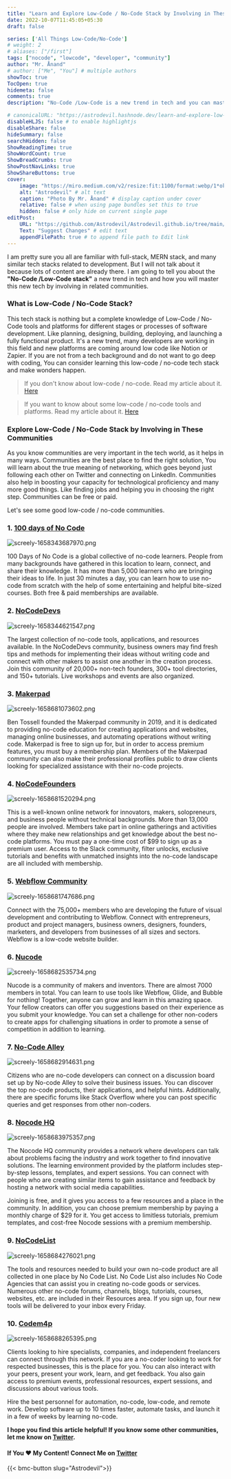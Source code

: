 ```yaml
---
title: "Learn and Explore Low-Code / No-Code Stack by Involving in These Communities"
date: 2022-10-07T11:45:05+05:30
draft: false

series: ['All Things Low-Code/No-Code']
# weight: 2
# aliases: ["/first"]
tags: ["nocode", "lowcode", "developer", "community"]
author: "Mr. Ånand"
# author: ["Me", "You"] # multiple authors
showToc: true
TocOpen: true
hidemeta: false
comments: true
description: "No-Code /Low-Code is a new trend in tech and you can master this new tech by involving in communities."

# canonicalURL: "https://astrodevil.hashnode.dev/learn-and-explore-low-code-no-code-stack-by-involving-in-these-communities"
disableHLJS: false # to enable highlightjs
disableShare: false
hideSummary: false
searchHidden: false
ShowReadingTime: true
ShowWordCount: true
ShowBreadCrumbs: true
ShowPostNavLinks: true
ShowShareButtons: true
cover:
    image: "https://miro.medium.com/v2/resize:fit:1100/format:webp/1*okJgJd6NYD3XY0g5Wb-O9A.png" # image path/url
    alt: "Astrodevil" # alt text
    caption: "Photo By Mr. Ånand" # display caption under cover
    relative: false # when using page bundles set this to true
    hidden: false # only hide on current single page
editPost:
    URL: "https://github.com/Astrodevil/Astrodevil.github.io/tree/main/content"
    Text: "Suggest Changes" # edit text
    appendFilePath: true # to append file path to Edit link
---
```


I am pretty sure you all are familiar with full-stack, MERN stack, and many similar tech stacks related to development. But I will not talk about it because lots of content are already there. I am going to tell you about the **"No-Code /Low-Code stack"** a new trend in tech and how you will master this new tech by involving in related communities.


### What is Low-Code / No-Code Stack?
This tech stack is nothing but a complete knowledge of Low-Code / No-Code tools and platforms for different stages or processes of software development. Like planning, designing, building, deploying, and launching a fully functional product. It's a new trend, many developers are working in this field and new platforms are coming around low code like Notion or Zapier. If you are not from a tech background and do not want to go deep with coding, You can consider learning this low-code / no-code tech stack and make wonders happen.

>If you don't know about low-code / no-code. Read my article about it. [Here](https://blog.flycode.com/say-no-to-coding-introduction-to-low-code-no-code)

>If you want to know about some low-code / no-code tools and platforms. Read my article about it. [Here](https://astrodevil.hashnode.dev/40-no-codelow-code-tools-and-resources-for-developers-in-2022)

### Explore Low-Code / No-Code Stack by Involving in These Communities
As you know communities are very important in the tech world, as it helps in many ways. Communities are the best place to find the right solution, You will learn about the true meaning of networking, which goes beyond just following each other on Twitter and connecting on LinkedIn. Communities also help in boosting your capacity for technological proficiency and many more good things. Like finding jobs and helping you in choosing the right step. Communities can be free or paid.

Let's see some good low-code / no-code communities.

### 1. [100 days of No Code](https://www.100daysofnocode.com/)

![screely-1658343687970.png](https://cdn.hashnode.com/res/hashnode/image/upload/v1658343702106/0ESyvsbwB.png)

100 Days of No Code is a global collective of no-code learners. People from many backgrounds have gathered in this location to learn, connect, and share their knowledge. It has more than 5,000 learners who are bringing their ideas to life. In just 30 minutes a day, you can learn how to use no-code from scratch with the help of some entertaining and helpful bite-sized courses. Both free & paid memberships are available.

### 2. [NoCodeDevs](https://www.nocodedevs.com/)

![screely-1658344621547.png](https://cdn.hashnode.com/res/hashnode/image/upload/v1658344630762/-EGrY86-R.png)

The largest collection of no-code tools, applications, and resources available. In the NoCodeDevs community, business owners may find fresh tips and methods for implementing their ideas without writing code and connect with other makers to assist one another in the creation process. Join this community of 20,000+ non-tech founders, 300+ tool directories, and 150+ tutorials. Live workshops and events are also organized.

### 3. [Makerpad](https://www.makerpad.co/)

![screely-1658681073602.png](https://cdn.hashnode.com/res/hashnode/image/upload/v1658681083559/M8tNPQuIi.png)

Ben Tossell founded the Makerpad community in 2019, and it is dedicated to providing no-code education for creating applications and websites, managing online businesses, and automating operations without writing code. Makerpad is free to sign up for, but in order to access premium features, you must buy a membership plan. Members of the Makerpad community can also make their professional profiles public to draw clients looking for specialized assistance with their no-code projects.

### 4. [NoCodeFounders](https://nocodefounders.com/)

![screely-1658681520294.png](https://cdn.hashnode.com/res/hashnode/image/upload/v1658681528172/pf4qwZEqD.png)

This is a well-known online network for innovators, makers, solopreneurs, and business people without technical backgrounds. More than 13,000 people are involved. Members take part in online gatherings and activities where they make new relationships and get knowledge about the best no-code platforms. You must pay a one-time cost of $99 to sign up as a premium user. Access to the Slack community, filter unlocks, exclusive tutorials and benefits with unmatched insights into the no-code landscape are all included with membership.

### 5. [Webflow Community](https://webflow.com/community)

![screely-1658681747686.png](https://cdn.hashnode.com/res/hashnode/image/upload/v1658681757620/JUGE94LtW.png)

Connect with the 75,000+ members who are developing the future of visual development and contributing to Webflow. Connect with entrepreneurs, product and project managers, business owners, designers, founders, marketers, and developers from businesses of all sizes and sectors. Webflow is a low-code website builder.

### 6. [Nucode](https://www.nucode.co/)

![screely-1658682535734.png](https://cdn.hashnode.com/res/hashnode/image/upload/v1658682616350/eeRNqFLVt.png)

Nucode is a community of makers and inventors. There are almost 7000 members in total. You can learn to use tools like Webflow, Glide, and Bubble for nothing! Together, anyone can grow and learn in this amazing space. Your fellow creators can offer you suggestions based on their experience as you submit your knowledge. You can set a challenge for other non-coders to create apps for challenging situations in order to promote a sense of competition in addition to learning.

### 7. [No-Code Alley](https://www.nocodealley.com/)

![screely-1658682914631.png](https://cdn.hashnode.com/res/hashnode/image/upload/v1658682924797/IBAXq-yzP.png)

Citizens who are no-code developers can connect on a discussion board set up by No-code Alley to solve their business issues. You can discover the top no-code products, their applications, and helpful hints. Additionally, there are specific forums like Stack Overflow where you can post specific queries and get responses from other non-coders.

### 8. [Nocode HQ](https://nocodehq.com/)

![screely-1658683975357.png](https://cdn.hashnode.com/res/hashnode/image/upload/v1658683982834/Ywz55tcXw.png)


The Nocode HQ community provides a network where developers can talk about problems facing the industry and work together to find innovative solutions. The learning environment provided by the platform includes step-by-step lessons, templates, and expert sessions. You can connect with people who are creating similar items to gain assistance and feedback by hosting a network with social media capabilities.

Joining is free, and it gives you access to a few resources and a place in the community. In addition, you can choose premium membership by paying a monthly charge of $29 for it. You get access to limitless tutorials, premium templates, and cost-free Nocode sessions with a premium membership.

### 9. [NoCodeList](https://nocodelist.co/)

![screely-1658684276021.png](https://cdn.hashnode.com/res/hashnode/image/upload/v1658684448037/kBO3wAG2R.png)

The tools and resources needed to build your own no-code product are all collected in one place by No Code List. No Code List also includes No Code Agencies that can assist you in creating no-code goods or services. Numerous other no-code forums, channels, blogs, tutorials, courses, websites, etc. are included in their Resources area. If you sign up, four new tools will be delivered to your inbox every Friday.

### 10. [Codem4p](https://codemap.io/)

![screely-1658688265395.png](https://cdn.hashnode.com/res/hashnode/image/upload/v1658688272649/gu0qrjCCQ.png)

Clients looking to hire specialists, companies, and independent freelancers can connect through this network. If you are a no-coder looking to work for respected businesses, this is the place for you. You can also interact with your peers, present your work, learn, and get feedback. You also gain access to premium events, professional resources, expert sessions, and discussions about various tools.

Hire the best personnel for automation, no-code, low-code, and remote work. Develop software up to 10 times faster, automate tasks, and launch it in a few of weeks by learning no-code.

**I hope you find this article helpful! If you know some other communities, let me know on [Twitter](https://mobile.twitter.com/Astrodevil_).**



#### If You ❤️ My Content! Connect Me on  [Twitter](https://mobile.twitter.com/Astrodevil_) 

{{< bmc-button slug="Astrodevil">}}


